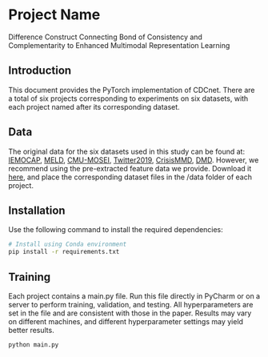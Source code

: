 # Project Name
Difference Construct Connecting Bond of Consistency and Complementarity to Enhanced Multimodal Representation Learning

## Introduction
This document provides the PyTorch implementation of CDCnet. There are a total of six projects corresponding to experiments on six datasets, with each project named after its corresponding dataset.

## Data
The original data for the six datasets used in this study can be found at: [IEMOCAP](https://sail.usc.edu/iemocap/), 
[MELD](https://github.com/declare-lab/MELD), [CMU-MOSEI](https://github.com/CMU-MultiComp-Lab/CMU-MultimodalSDK), 
[Twitter2019](https://github.com/headacheboy/data-of-multimodal-sarcasm-detection?tab=readme-ov-file), 
[CrisisMMD](https://crisisnlp.qcri.org/crisismmd), 
[DMD](https://archive.ics.uci.edu/dataset/456/multimodal+damage+identification+for+humanitarian+computing). 
However, we recommend using the pre-extracted feature data we provide. Download it [here](https://doi.org/10.17632/mf8cdvzjr7.1), 
and place the corresponding dataset files in the /data folder of each project.

## Installation
Use the following command to install the required dependencies:
```bash
# Install using Conda environment
pip install -r requirements.txt
```

## Training
Each project contains a main.py file. Run this file directly in PyCharm or on a server to perform training, validation, 
and testing. All hyperparameters are set in the file and are consistent with those in the paper. Results may vary 
on different machines, and different hyperparameter settings may yield better results.
```bash
python main.py
```
